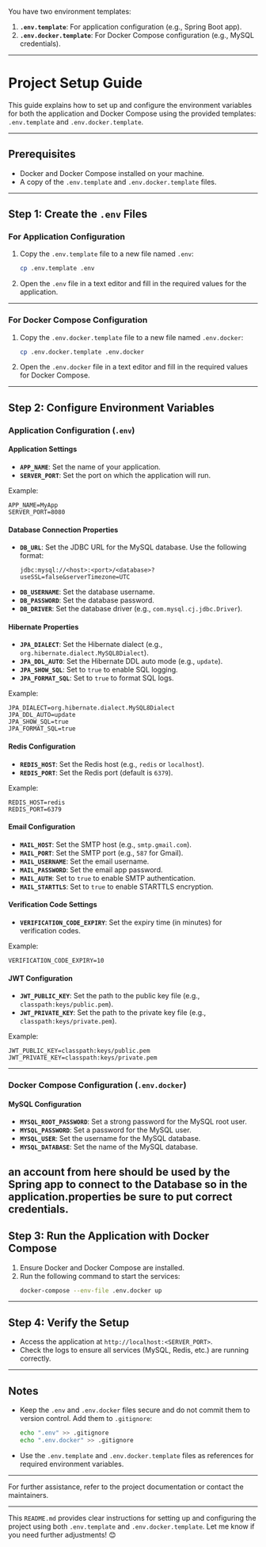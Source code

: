 You have two environment templates:

1. **`.env.template`**: For application configuration (e.g., Spring Boot app).
2. **`.env.docker.template`**: For Docker Compose configuration (e.g., MySQL credentials).

---

# Project Setup Guide

This guide explains how to set up and configure the environment variables for both the application and Docker Compose using the provided templates: `.env.template` and `.env.docker.template`.

---

## Prerequisites
- Docker and Docker Compose installed on your machine.
- A copy of the `.env.template` and `.env.docker.template` files.

---

## Step 1: Create the `.env` Files

### For Application Configuration
1. Copy the `.env.template` file to a new file named `.env`:
   ```bash
   cp .env.template .env
   ```

2. Open the `.env` file in a text editor and fill in the required values for the application.

---

### For Docker Compose Configuration
1. Copy the `.env.docker.template` file to a new file named `.env.docker`:
   ```bash
   cp .env.docker.template .env.docker
   ```

2. Open the `.env.docker` file in a text editor and fill in the required values for Docker Compose.

---

## Step 2: Configure Environment Variables

### Application Configuration (`.env`)
#### Application Settings
- **`APP_NAME`**: Set the name of your application.
- **`SERVER_PORT`**: Set the port on which the application will run.

Example:
```env
APP_NAME=MyApp
SERVER_PORT=8080
```

#### Database Connection Properties
- **`DB_URL`**: Set the JDBC URL for the MySQL database. Use the following format:
  ```
  jdbc:mysql://<host>:<port>/<database>?useSSL=false&serverTimezone=UTC
  ```
- **`DB_USERNAME`**: Set the database username.
- **`DB_PASSWORD`**: Set the database password.
- **`DB_DRIVER`**: Set the database driver (e.g., `com.mysql.cj.jdbc.Driver`).


#### Hibernate Properties
- **`JPA_DIALECT`**: Set the Hibernate dialect (e.g., `org.hibernate.dialect.MySQL8Dialect`).
- **`JPA_DDL_AUTO`**: Set the Hibernate DDL auto mode (e.g., `update`).
- **`JPA_SHOW_SQL`**: Set to `true` to enable SQL logging.
- **`JPA_FORMAT_SQL`**: Set to `true` to format SQL logs.

Example:
```env
JPA_DIALECT=org.hibernate.dialect.MySQL8Dialect
JPA_DDL_AUTO=update
JPA_SHOW_SQL=true
JPA_FORMAT_SQL=true
```

#### Redis Configuration
- **`REDIS_HOST`**: Set the Redis host (e.g., `redis` or `localhost`).
- **`REDIS_PORT`**: Set the Redis port (default is `6379`).

Example:
```env
REDIS_HOST=redis
REDIS_PORT=6379
```

#### Email Configuration
- **`MAIL_HOST`**: Set the SMTP host (e.g., `smtp.gmail.com`).
- **`MAIL_PORT`**: Set the SMTP port (e.g., `587` for Gmail).
- **`MAIL_USERNAME`**: Set the email username.
- **`MAIL_PASSWORD`**: Set the email app password.
- **`MAIL_AUTH`**: Set to `true` to enable SMTP authentication.
- **`MAIL_STARTTLS`**: Set to `true` to enable STARTTLS encryption.


#### Verification Code Settings
- **`VERIFICATION_CODE_EXPIRY`**: Set the expiry time (in minutes) for verification codes.

Example:
```env
VERIFICATION_CODE_EXPIRY=10
```

#### JWT Configuration
- **`JWT_PUBLIC_KEY`**: Set the path to the public key file (e.g., `classpath:keys/public.pem`).
- **`JWT_PRIVATE_KEY`**: Set the path to the private key file (e.g., `classpath:keys/private.pem`).

Example:
```env
JWT_PUBLIC_KEY=classpath:keys/public.pem
JWT_PRIVATE_KEY=classpath:keys/private.pem
```

---

### Docker Compose Configuration (`.env.docker`)
#### MySQL Configuration
- **`MYSQL_ROOT_PASSWORD`**: Set a strong password for the MySQL root user.
- **`MYSQL_PASSWORD`**: Set a password for the MySQL user.
- **`MYSQL_USER`**: Set the username for the MySQL database.
- **`MYSQL_DATABASE`**: Set the name of the MySQL database.

an account from here should be used by the Spring app to connect to the Database
so in the application.properties be sure to put correct credentials.
---

## Step 3: Run the Application with Docker Compose
1. Ensure Docker and Docker Compose are installed.
2. Run the following command to start the services:
   ```bash
   docker-compose --env-file .env.docker up
   ```

---

## Step 4: Verify the Setup
- Access the application at `http://localhost:<SERVER_PORT>`.
- Check the logs to ensure all services (MySQL, Redis, etc.) are running correctly.

---

## Notes
- Keep the `.env` and `.env.docker` files secure and do not commit them to version control. Add them to `.gitignore`:
  ```bash
  echo ".env" >> .gitignore
  echo ".env.docker" >> .gitignore
  ```
- Use the `.env.template` and `.env.docker.template` files as references for required environment variables.

---

For further assistance, refer to the project documentation or contact the maintainers.

---

This `README.md` provides clear instructions for setting up and configuring the project using both `.env.template` and `.env.docker.template`. Let me know if you need further adjustments! 😊